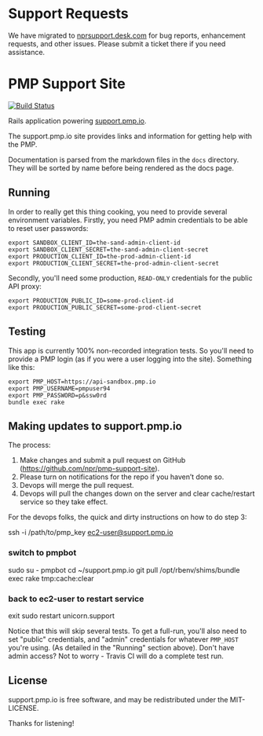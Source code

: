 # Support Requests
We have migrated to [nprsupport.desk.com](https://nprsupport.desk.com/) for bug reports, enhancement requests, and other issues. Please submit a ticket there if you need assistance.

# PMP Support Site

[![Build Status](https://travis-ci.org/publicmediaplatform/support.pmp.io.svg?branch=master)](https://travis-ci.org/publicmediaplatform/support.pmp.io)

Rails application powering [support.pmp.io](https://support.pmp.io).

The support.pmp.io site provides links and information for getting help with the PMP.

Documentation is parsed from the markdown files in the `docs` directory.  They will be sorted by name before being rendered as the docs page.

## Running

In order to really get this thing cooking, you need to provide several environment variables.  Firstly, you need PMP admin credentials to be able to reset user passwords:

```
export SANDBOX_CLIENT_ID=the-sand-admin-client-id
export SANDBOX_CLIENT_SECRET=the-sand-admin-client-secret
export PRODUCTION_CLIENT_ID=the-prod-admin-client-id
export PRODUCTION_CLIENT_SECRET=the-prod-admin-client-secret
```

Secondly, you'll need some production, `READ-ONLY` credentials for the public API proxy:

```
export PRODUCTION_PUBLIC_ID=some-prod-client-id
export PRODUCTION_PUBLIC_SECRET=some-prod-client-secret
```

## Testing

This app is currently 100% non-recorded integration tests.  So you'll need to provide a PMP login (as if you were a user logging into the site).  Something like this:

```
export PMP_HOST=https://api-sandbox.pmp.io
export PMP_USERNAME=pmpuser94
export PMP_PASSWORD=p&ssw0rd
bundle exec rake
```

## Making updates to support.pmp.io

The process: 
1. Make changes and submit a pull request on GitHub (https://github.com/npr/pmp-support-site). 
2. Please turn on notifications for the repo if you haven’t done so.
3. Devops will merge the pull request.
4. Devops will pull the changes down on the server and clear cache/restart service so they take effect.

For the devops folks, the quick and dirty instructions on how to do step 3:

ssh -i /path/to/pmp_key ec2-user@support.pmp.io

### switch to pmpbot
sudo su - pmpbot
cd ~/support.pmp.io
git pull
/opt/rbenv/shims/bundle exec rake tmp:cache:clear

### back to ec2-user to restart service
exit
sudo restart unicorn.support

Notice that this will skip several tests.  To get a full-run, you'll also need to set "public" credentials, and "admin" credentials for whatever `PMP_HOST` you're using.  (As detailed in the "Running" section above).  Don't have admin access?  Not to worry - Travis CI will do a complete test run.

## License

support.pmp.io is free software, and may be redistributed under the MIT-LICENSE.

Thanks for listening!
